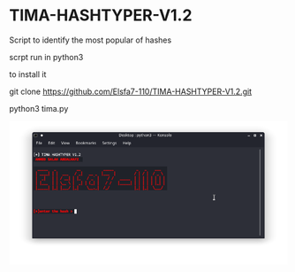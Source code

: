 # TIMA-HASHTYPER-V1.2
Script to identify the most popular of hashes

scrpt run in python3

to install it

git clone https://github.com/Elsfa7-110/TIMA-HASHTYPER-V1.2.git

python3 tima.py

![alt text](https://raw.githubusercontent.com/Elsfa7-110/TIMA-HASHTYPER-V1.2/master/Screenshot_20200529_103230.png)
